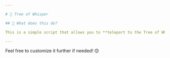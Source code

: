 ```yaml
---

# 🌳 Tree of Whisper

## 🤔 What does this do?

This is a simple script that allows you to **teleport to the Tree of Whisper** when you press a hotkey of your choice. That's it—quick and easy!

---
```


Feel free to customize it further if needed! 😊
